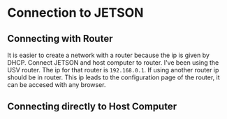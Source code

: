# Connection to JETSON

## Connecting with Router
It is easier to create a network with a router because the ip is given by DHCP. Connect JETSON and host computer to router. I've been using the USV router. 
The ip for that router is `192.168.0.1`. If using another router ip should be in router. This ip leads to the configuration page of the router, it can be accesed
with any browser.

## Connecting directly to Host Computer
